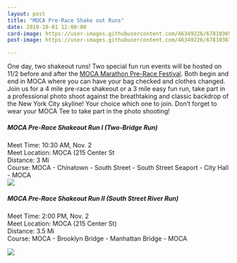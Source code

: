 ```yaml
---
layout: post
title: "MOCA Pre-Race Shake out Runs"
date: 2019-10-01 12:00:00
card-image: https://user-images.githubusercontent.com/46349226/67810369-dcd8fd00-fa70-11e9-91f0-1fc3b665310c.jpg
post-image: https://user-images.githubusercontent.com/46349226/67810367-dcd8fd00-fa70-11e9-96bb-9a2b5d24ef65.jpg

---
```


One day, two shakeout runs! Two special fun run events will be hosted on 11/2 before and after the <a href="/events/2019-10-03-moca-pre-race-festival">MOCA Marathon Pre-Race Festival</a>. Both begin and end in MOCA where you can have your bag checked and clothes changed. Join us for a 4 mile pre-race shakeout or a 3 mile easy fun run, take part in a professional photo shoot against the breathtaking and classic backdrop of the New York City skyline! Your choice which one to join. Don’t forget to wear your MOCA Tee to take part in the photo shooting!

<!--more-->


<h5>MOCA Pre-Race Shakeout Run I (Two-Bridge Run)</h5>
Meet Time: 10:30 AM, Nov. 2<br/>
Meet Location: MOCA (215 Center St<br/>
Distance: 3 Mi<br/>
Course: MOCA - Chinatown - South Street - South Street Seaport - City Hall - MOCA<br/>

<img src="https://user-images.githubusercontent.com/46349226/67946329-862a0b00-fbb7-11e9-952d-578e284c8eee.PNG">


<h5>MOCA Pre-Race Shakeout Run II (South Street River Run)</h5>

Meet Time: 2:00 PM, Nov. 2<br/>
Meet Location: MOCA (215 Center St)<br/>
Distance: 3.5 Mi<br/>
Course: MOCA - Brooklyn Bridge - Manhattan Bridge - MOCA<br/>

<img src="https://user-images.githubusercontent.com/46349226/67946330-862a0b00-fbb7-11e9-9d7f-42d10eebdc2c.PNG">
